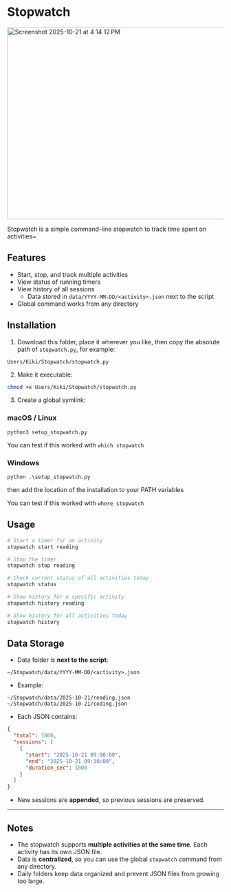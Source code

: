# Stopwatch

<img width="682" height="447" alt="Screenshot 2025-10-21 at 4 14 12 PM" src="https://github.com/user-attachments/assets/6f2d4e13-5ff0-46bb-85f2-179f821bd6dd" />

Stopwatch is a simple command-line stopwatch to track time spent on activities~

## Features

* Start, stop, and track multiple activities
* View status of running timers
* View history of all sessions
  * Data stored in `data/YYYY-MM-DD/<activity>.json` next to the script
* Global command works from any directory

## Installation

1. Download this folder, place it wherever you like, then copy the absolute path of `stopwatch.py`, for example:

```
Users/Kiki/Stopwatch/stopwatch.py
```

2. Make it executable:

```bash
chmod +x Users/Kiki/Stopwatch/stopwatch.py
```

3. Create a global symlink:

### macOS / Linux
```python3 setup_stopwatch.py```

You can test if this worked with ```which stopwatch```

### Windows
```python .\setup_stopwatch.py```

then add the location of the installation to your PATH variables

You can test if this worked with ```where stopwatch```



## Usage

```bash
# Start a timer for an activity
stopwatch start reading

# Stop the timer
stopwatch stop reading

# Check current status of all activities today
stopwatch status

# Show history for a specific activity
stopwatch history reading

# Show history for all activities today
stopwatch history
```


## Data Storage

* Data folder is **next to the script**:

```
~/Stopwatch/data/YYYY-MM-DD/<activity>.json
```

* Example:

```
~/Stopwatch/data/2025-10-21/reading.json
~/Stopwatch/data/2025-10-21/coding.json
```

* Each JSON contains:

```json
{
  "total": 1800,
  "sessions": [
    {
      "start": "2025-10-21 09:00:00",
      "end": "2025-10-21 09:30:00",
      "duration_sec": 1800
    }
  ]
}
```

* New sessions are **appended**, so previous sessions are preserved.

---

## Notes

* The stopwatch supports **multiple activities at the same time**. Each activity has its own JSON file.
* Data is **centralized**, so you can use the global `stopwatch` command from any directory.
* Daily folders keep data organized and prevent JSON files from growing too large.

